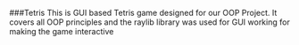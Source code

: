 ###Tetris
This is GUI based Tetris game designed for our OOP Project. It covers all OOP principles and the raylib library was used for GUI working for making the game interactive
